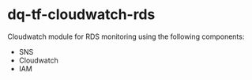 # dq-tf-cloudwatch-rds

Cloudwatch module for RDS monitoring using the following components:

- SNS
- Cloudwatch
- IAM
